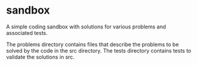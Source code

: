 # sandbox
A simple coding sandbox with solutions for various problems and associated tests.

The problems directory contains files that describe the problems to be solved by the code in the src directory. The tests directory contains tests to validate the solutions in src.
